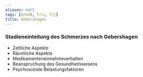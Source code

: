 ```yaml
---
aliases: null
tags: [m/m20, f/💤, f/💭]
title: Gebershagen
---
```

### Stadieneinteilung des Schmerzes nach Gebershagen
- Zeitliche Aspekte
- Räumliche Aspekte
- Medikamenteneinnahmeverhalten
- Beanspruchung des Gesundheitswesens
- Psychosoziale Belastungsfaktoren